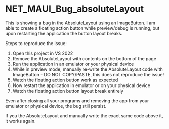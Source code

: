 # NET_MAUI_Bug_absoluteLayout
This is showing a bug in the AbsoluteLayout using an ImageButton. I am able to create a floating action button while preview/debug is running, but upon restarting the application the button layout breaks.

Steps to reproduce the issue:
1. Open this project in VS 2022
2. Remove the AbsoluteLayout with contents on the bottom of the page
3. Run the application in an emulator or your physical device
4. While in preview mode, manually re-write the AbsoluteLayout code with ImageButton - DO NOT COPY/PASTE, this does not reproduce the issue!
5. Watch the floating action button work as expected
6. Now restart the application in emulator or on your physical device
7. Watch the floating action button layout break entirely

Even after closing all your programs and removing the app from your emulator or physical device, the bug still persist.

If you <!-- Comment --> the AbsoluteLayout and manually write the exact same code above it, it works again.
